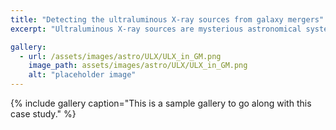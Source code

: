 ```yaml
---
title: "Detecting the ultraluminous X-ray sources from galaxy mergers"
excerpt: "Ultraluminous X-ray sources are mysterious astronomical systems are incredibly bright. In my master thesis, I performed a population study of this kind of sources found in specific type of galaxy system - galaxy mergers."

gallery:
  - url: /assets/images/astro/ULX/ULX_in_GM.png
    image_path: assets/images/astro/ULX/ULX_in_GM.png
    alt: "placeholder image"
---
```



{% include gallery caption="This is a sample gallery to go along with this case study." %}


